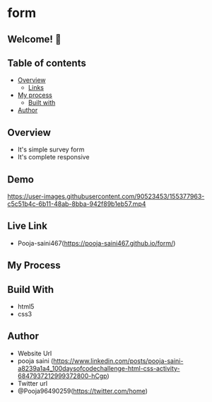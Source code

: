 # form

## Welcome! 👋

## Table of contents

- [Overview](#overview)
  - [Links](#links)
- [My process](#my-process)
  - [Built with](#built-with)
- [Author](#author)

## Overview 
- It's simple survey form
- It's complete responsive



## Demo

 
https://user-images.githubusercontent.com/90523453/155377963-c5c51b4c-6b11-48ab-8bba-942f89b1eb57.mp4




## Live Link
- Pooja-saini467(https://pooja-saini467.github.io/form/)


## My Process
## Build With
- html5
- css3

## Author
- Website Url
- pooja saini (https://www.linkedin.com/posts/pooja-saini-a8239a1a4_100daysofcodechallenge-html-css-activity-6847937212999372800-hCgp)
- Twitter url
- @Pooja96490259(https://twitter.com/home)

